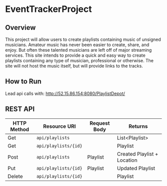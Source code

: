 # EventTrackerProject


## Overview
This project will allow users to create playlists containing music of unsigned  musicians. Amateur music has never been easier to create, share, and enjoy. But often these talented musicians are left off of major streaming services. This site intends to provide a quick and easy way to create playlists containing any type of musician, professional or otherwise. The site will not host the music itself, but will provide links to the tracks.

## How to Run
Lead api calls with:
http://52.15.86.154:8080/PlaylistDepot/

## REST API

| HTTP Method | Resource URI   | Request Body | Returns              |
|-------------|----------------|--------------|----------------------|
|Get          | `api/playlists`|              | List&lt;Playlist&gt; |
|Get          | `api/playlists/{id}`|         | Playlist             |
|Post         | `api/playlists`| Playlist     | Created Playlist + Location |
|Put          | `api/playlists/{id}`| Playlist| Updated Playlist     |
|Delete       | `api/playlists/{id}`|         | Playlist             |
